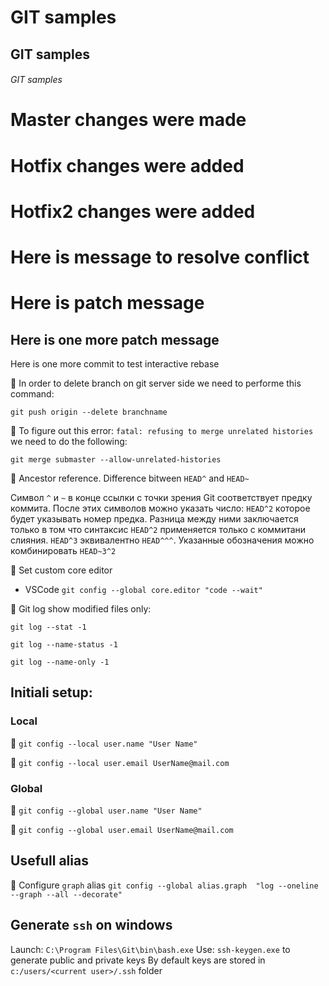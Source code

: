 # GIT samples 
## GIT samples 
###### GIT samples 

# Master changes were made
# Hotfix changes were added
# Hotfix2 changes were added
# Here is message to resolve conflict
# Here is patch message
## Here is one more patch message
Here is one more commit to test interactive rebase


:seedling: In order to delete branch on git server side we need to performe this command:
```
git push origin --delete branchname
```

:seedling: To figure out this error: `fatal: refusing to merge unrelated histories` we need to do the following:
```
git merge submaster --allow-unrelated-histories
```

:seedling: Ancestor reference. Difference bitween `HEAD^` and `HEAD~`

Символ `^` и `~` в конце ссылки с точки зрения Git соответствует предку коммита. После этих символов можно указать число: `HEAD^2` которое будет указывать номер предка. Разница между ними заключается только в том что синтаксис `HEAD^2` применяется только с коммитани слияния.
`HEAD^3` эквивалентно `HEAD^^^`. Указанные обозначения можно комбинировать `HEAD~3^2`

:seedling: Set custom core editor

- VSCode `git config --global core.editor "code --wait"`

:seedling: Git log show modified files only:

```git log --stat -1```

```git log --name-status -1```

```git log --name-only -1```

## Initiali setup:

### Local

:seedling: `git config --local user.name "User Name"`

:seedling: `git config --local user.email UserName@mail.com`

### Global

:seedling: `git config --global user.name "User Name"`

:seedling: `git config --global user.email UserName@mail.com`

## Usefull alias

:seedling: Configure `graph` alias
```git config --global alias.graph  "log --oneline --graph --all --decorate"```

## Generate `ssh` on windows

Launch: `C:\Program Files\Git\bin\bash.exe`
Use: `ssh-keygen.exe` to generate public and private keys
By default keys are stored in `c:/users/<current user>/.ssh` folder



